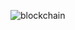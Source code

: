 

![blockchain](https://timgsa.baidu.com/timg?image&quality=80&size=b9999_10000&sec=1591961237450&di=a1f8d17f27d4c2e4c6f4ce99a0fe7325&imgtype=0&src=http%3A%2F%2Fhbimg.b0.upaiyun.com%2F99a19fbef58213b6dfae578d916dcece111ec382199bd-KL9QTn_fw658)

<Valine></Valine>